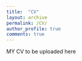 ```yaml
---
title:  "CV"
layout: archive
permalink: /CV/
author_profile: true
comments: true
---
```


MY CV to be uploaded here

